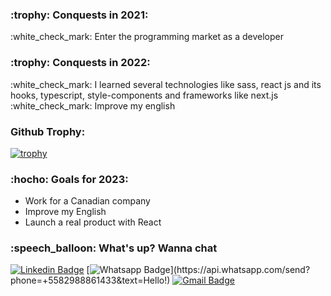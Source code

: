 <!--
**ArchimedesRocha/ArchimedesRocha** is a ✨ _special_ ✨ repository because its `README.md` (this file) appears on your GitHub profile.
-->


<h3>:trophy: Conquests in 2021:</h3>
:white_check_mark: Enter the programming market as a developer


<h3>:trophy: Conquests in 2022:</h3>
:white_check_mark: I learned several technologies like sass, react js and its hooks, typescript, style-components and frameworks like next.js
:white_check_mark: Improve my english


<h3>Github Trophy:</h3>

[![trophy](https://github-profile-trophy.vercel.app/?username=ArchimedesRocha)](https://github.com/ArchimedesRocha/github-profile-trophy)


<h3>:hocho:  Goals for 2023:</h3>

- Work for a Canadian company
- Improve my English
- Launch a real product with React


<h3>:speech_balloon: What's up? Wanna chat</h3>

[![Linkedin Badge](https://img.shields.io/badge/-LinkedIn-blue?style=flat-square&logo=Linkedin&logoColor=white&link=https://www.linkedin.com/in/archimedes-rocha-81334827/)](https://www.linkedin.com/in/archimedes-rocha-81334827/)
[![Whatsapp Badge](https://img.shields.io/badge/-Whatsapp-4CA143?style=flat-square&labelColor=4CA143&logo=whatsapp&logoColor=white&link=https://api.whatsapp.com/send?phone=+5582988861433&text=Hello!)](https://api.whatsapp.com/send?phone=+5582988861433&text=Hello!)
[![Gmail Badge](https://img.shields.io/badge/-Gmail-c14438?style=flat-square&logo=Gmail&logoColor=white&link=mailto:dev.archimedesrocha@gmail.com)](mailto:dev.archimedesrocha@gmail.com)
